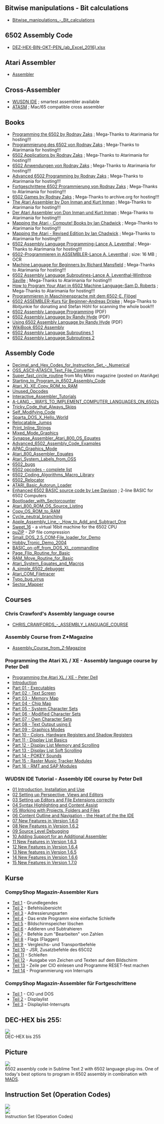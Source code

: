   
## Bitwise manipulations - Bit calculations  
- [Bitwise_manipulations_-_Bit_calculations](../Bitwise_manipulations_-_Bit_calculations/index.md)  
  
## 6502 Assembly Code  
- [DEZ-HEX-BIN-OKT-PEN_(ab_Excel_2016).xlsx](attachments/DEZ-HEX-BIN-OKT-PEN_(ab_Excel_2016).xlsx)  
  
## Atari Assembler  
- [Assembler](../Assembler/index.md)  
  
## Cross-Assembler  
- [WUSDN IDE](http://www.wudsn.com/index.php/ide) ; smartest assembler available  
- [ATASM](http://atari.miribilist.com/atasm/) ; Mac/65 compatible cross assembler  
  
## Books  
- [Programming the 6502 by Rodnay Zaks](http://www.atarimania.com/documents-atari-400-800-xl-xe-books_1_8.html) ; Mega-Thanks to Atarimania for hosting!!!  
- [Programmierung des 6502 von Rodnay Zaks](http://www.atarimania.com/documents-atari-400-800-xl-xe-books_1_8.html) ; Mega-Thanks to Atarimania for hosting!!!  
- [6502 Applications by Rodnay Zaks](http://www.atarimania.com/documents-atari-400-800-xl-xe-books_1_8.html) ; Mega-Thanks to Atarimania for hosting!!!  
- [6502 Anwendungen von Rodnay Zaks](http://www.atarimania.com/documents-atari-400-800-xl-xe-books_1_8.html) ; Mega-Thanks to Atarimania for hosting!!!  
- [Advanced 6502 Programming by Rodnay Zaks](http://www.atarimania.com/documents-atari-400-800-xl-xe-books_1_8.html) ; Mega-Thanks to Atarimania for hosting!!!  
- [Fortgeschrittene 6502 Prorammierung von Rodnay Zaks](http://www.atarimania.com/documents-atari-400-800-xl-xe-books_1_8.html) ; Mega-Thanks to Atarimania for hosting!!!  
- [6502 Games by Rodnay Zaks](https://archive.org/details/6502GamesRodnayZaks) ; Mega-Thanks to archive.org for hosting!!!  
- [The Atari Assembler by Don Inman and Kurt Inman](http://www.atarimania.com/documents-atari-400-800-xl-xe-books_1_8.html) ; Mega-Thanks to Atarimania for hosting!!!  
- [Der Atari Assembler von Don Inman und Kurt Inman](http://www.atarimania.com/documents-atari-400-800-xl-xe-books_1_8.html) ; Mega-Thanks to Atarimania for hosting!!!  
- [Mapping the Atari - Compute! Books by Ian Chadwick](http://www.atarimania.com/documents-atari-400-800-xl-xe-books_1_8.html) ; Mega-Thanks to Atarimania for hosting!!!  
- [Mapping the Atari - Revised Edition by Ian Chadwick](http://www.atarimania.com/documents-atari-400-800-xl-xe-books_1_8.html) ; Mega-Thanks to Atarimania for hosting!!!  
- [6502 Assembly Language Programming-Lance A. Leventhal](http://www.atarimania.com/documents-atari-400-800-xl-xe-books_1_8.html) ; Mega-Thanks to Atarimania for hosting!!!  
- [6502-Programmieren in ASSEMBLER-Lance A. Leventhal](https://data.atariwiki.org/DOC/6502-Programmieren_in_ASSEMBLER-Lance_A._Leventhal.pdf) ; size: 16 MB ; OCR  
- [Machine Language for Beginners by Richard Mansfield](http://www.atarimania.com/documents-atari-400-800-xl-xe-books_1_8.html) ; Mega-Thanks to Atarimania for hosting!!!  
- [6502 Assembly Language Subroutines-Lance A. Leventhal-Winthrop Saville](http://www.atarimania.com/documents-atari-400-800-xl-xe-books_1_8.html) ; Mega-Thanks to Atarimania for hosting!!!  
- [How to Program Your Atari in 6502 Machine Language-Sam D. Roberts](http://www.atarimania.com/documents-atari-400-800-xl-xe-books_1_8.html) ; Mega-Thanks to Atarimania for hosting!!!  
- [Programmieren in Maschinensprache mit dem 6502-E. Flögel](https://archive.org/details/ProgrammierenInMaschinenspracheMitDem6502)  
- [6502 ASSEMBLER-Kurs für Beginner-Andreas Dripke](attachments/6502-Assembler-Kurs_fuer_Beginner-Andreas_Dripke-Print-OCR.pdf) ; Mega-Thanks to 8bitjunkie for donating and Stefan Höhl for scanning the whole book!!!  
- [6502 Assembly Language Programming](ftp://ftp.apple.asimov.net/pub/apple_II/documentation/programming/6502assembly/6502%20Assembly%20Language%20Programming.pdf) (PDF)  
- [6502 Assembly Language by Randy Hyde](http://homepage.mac.com/randyhyde/webster.cs.ucr.edu/A2%20Hyde%206502%20Asm%20Lang.pdf) (PDF)  
- [Using 6502 Assembly Language by Randy Hyde](http://www.appleoldies.ca/anix/Using-6502-Assembly-Language-by-Randy-Hyde.pdf) (PDF)  
- [WikiBook 6502 Assembly](http://en.wikibooks.org/wiki/6502_Assembly)  
- [6502 Assembly Language Subroutines 1](ftp://ftp.apple.asimov.net/pub/apple_II/documentation/programming/6502assembly/6502%20Assembly%20Lanuage%20Rountines%20part%201.pdf)  
- [6502 Assembly Language Subroutines 2](ftp://ftp.apple.asimov.net/pub/apple_II/documentation/programming/6502assembly/6502%20Assembly%20Lanuage%20Rountines%20part%202.pdf)  
  
## Assembly Code  
  
- [Decimal_and_Hex_Codes_for_Instruction_Set_-_Numerical](../Decimal_and_Hex_Codes_for_Instruction_Set_-_Numerical/index.md)  
- [OSS_ASCII-ATASCII_Text_File_Converter](../OSS_ASCII-ATASCII_Text_File_Converter/index.md)  
- [Super_fast_circle_routine](../Super_fast_circle_routine/index.md) from Moj Mikro magazine (posted on AtariAge)  
- [Starting_to_Program_in_6502_Assembly_Code](../Starting_to_Program_in_6502_Assembly_Code/index.md)  
- [Atari_XL.XE_Copy_ROM_to_RAM](../Atari_XL.XE_Copy_ROM_to_RAM/index.md)  
- [Unused_Opcodes](../Unused_Opcodes/index.md)  
- [Interactive_Assembler_Tutorials](../Interactive_Assembler_Tutorials/index.md)  
- [A-LANG_-_WAYS_TO_IMPLEMENT_COMPUTER_LANGUAGES_ON_6502s](../A-LANG_-_WAYS_TO_IMPLEMENT_COMPUTER_LANGUAGES_ON_6502s/index.md)  
- [Tricky_Code_that_Always_Skips](../Tricky_Code_that_Always_Skips/index.md)  
- [Self_Modifying_Code](../Self_Modifying_Code/index.md)  
- [Sparta_DOS_X_Hello_World](../Sparta_DOS_X_Hello_World/index.md)  
- [Relocatable_Jumps](../Relocatable_Jumps/index.md)  
- [Print_Inline_Strings](../Print_Inline_Strings/index.md)  
- [Mixed_Mode_Graphics](../Mixed_Mode_Graphics/index.md)  
- [Synapse_Assembler_Atari_800_OS_Equates](../Synapse_Assembler_Atari_800_OS_Equates/index.md)  
- [Advanced_6502_Assembly_Code_Examples](../Advanced_6502_Assembly_Code_Examples/index.md)   
- [APAC_Graphics_Mode](../APAC_Graphics_Mode/index.md)   
- [Atari_800_Assembler_Equates](../Atari_800_Assembler_Equates/index.md)   
- [Atari_System_Labels_from_OSS](../Atari_System_Labels_from_OSS/index.md)   
- [6502_bugs](../6502_bugs/index.md)   
- [6502 opcodes - complete list](http://www.6502.org/tutorials/6502opcodes.html)   
- [6502_Coding_Algorithms_Macro_Library](../6502_Coding_Algorithms_Macro_Library/index.md)   
- [6502_Relocator](../6502_Relocator/index.md)   
- [ATARI_Basic_Autorun_Loader](../ATARI_Basic_Autorun_Loader/index.md)  
- [Enhanced 6502 BASIC source code by Lee Davison](../Enhanced_Basic/index.md) ; 2-line BASIC for 6502 Computers  
- [Bootloader_with_Sectorcounter](../Bootloader_with_Sectorcounter/index.md)  
- [Atari_800_ROM_OS_Source_Listing](../Atari_800_ROM_OS_Source_Listing/index.md)  
- [Copy_OS_ROM_to_RAM](../Copy_OS_ROM_to_RAM/index.md)  
- [Cycle_neutral_branching](../Cycle_neutral_branching/index.md)  
- [Apple_Assembly_Line_-_How_to_Add_and_Subtract_One](../Apple_Assembly_Line_-_How_to_Add_and_Subtract_One/index.md)  
- [Sweet_16](../Sweet_16/index.md) - a virtual 16bit machine for the 6502 CPU  
- [puZIP](../puZIP/index.md) - ZIP file compression  
- [Small_DOS_2.5_COM-File_loader_for_Demo](../Small_DOS_2.5_COM-File_loader_for_Demo/index.md)  
- [Hobby_Tronic_Demo_2004](../Hobby_Tronic_Demo_2004/index.md)  
- [BASIC_on-off_from_DOS_XL_commandline](../BASIC_on-off_from_DOS_XL_commandline/index.md)  
- [Page_Flip_Routine_for_Basic](../Page_Flip_Routine_for_Basic/index.md)  
- [RAM_Move_Routine_for_Basic](../RAM_Move_Routine_for_Basic/index.md)  
- [Atari_System_Equates_and_Macros](../Atari_System_Equates_and_Macros/index.md)  
- [A_simple_6502_debugger](../A_simple_6502_debugger/index.md)  
- [Atari_COM_Filetracer](../Atari_COM_Filetracer/index.md)  
- [Typo_bug_virus](../Typo_bug_virus/index.md)  
- [Sector_Mapper](../Sector_Mapper/index.md)  
  
## Courses  
  
### Chris Crawford's Assembly language course  
- [CHRIS_CRAWFORDS_-_ASSEMBLY_LANGUAGE_COURSE](../CHRIS_CRAWFORDS_-_ASSEMBLY_LANGUAGE_COURSE/index.md)  
  
### Assembly Course from Z*Magazine  
- [Assembly_Course_from_Z-Magazine](../Assembly_Course_from_Z-Magazine/index.md)  
  
### Programming the Atari XL / XE - Assembly language course by Peter Dell  
- [Programming the Atari XL / XE - Peter Dell](http://ftp.pigwa.net/upload2/JAC!/tutorials/Programming%20the%20Atari%20XL_XE/)  
- [Introduction](http://ftp.pigwa.net/upload2/JAC!/tutorials/Programming%20the%20Atari%20XL_XE/Programming%20the%20Atari%20XL_XE%20-%20Introduction.mp4)  
- [Part 01 - Executables](http://ftp.pigwa.net/upload2/JAC!/tutorials/Programming%20the%20Atari%20XL_XE/Programming%20the%20Atari%20XL_XE%20-%20Part%2001%20-%20Executables.mp4)  
- [Part 02 - Text Screen](http://ftp.pigwa.net/upload2/JAC!/tutorials/Programming%20the%20Atari%20XL_XE/Programming%20the%20Atari%20XL_XE%20-%20Part%2002%20-%20Text%20Screen.mp4)  
- [Part 03 - Memory Map](http://ftp.pigwa.net/upload2/JAC!/tutorials/Programming%20the%20Atari%20XL_XE/Programming%20the%20Atari%20XL_XE%20-%20Part%2003%20-%20Memory%20Map.mp4)  
- [Part 04 - Chip Map](http://ftp.pigwa.net/upload2/JAC!/tutorials/Programming%20the%20Atari%20XL_XE/Programming%20the%20Atari%20XL_XE%20-%20Part%2004%20-%20Chip%20Map.mp4)  
- [Part 05 - System Character Sets](http://ftp.pigwa.net/upload2/JAC!/tutorials/Programming%20the%20Atari%20XL_XE/Programming%20the%20Atari%20XL_XE%20-%20Part%2005%20-%20System%20Character%20Sets.mp4)  
- [Part 06 - Modified Character Sets](http://ftp.pigwa.net/upload2/JAC!/tutorials/Programming%20the%20Atari%20XL_XE/Programming%20the%20Atari%20XL_XE%20-%20Part%2006%20-%20Modified%20Character%20Sets.mp4)  
- [Part 07 - Own Character Sets](http://ftp.pigwa.net/upload2/JAC!/tutorials/Programming%20the%20Atari%20XL_XE/Programming%20the%20Atari%20XL_XE%20-%20Part%2007%20-%20Own%20Character%20Sets.mp4)  
- [Part 08 - Text Output using E](http://ftp.pigwa.net/upload2/JAC!/tutorials/Programming%20the%20Atari%20XL_XE/Programming%20the%20Atari%20XL_XE%20-%20Part%2008%20-%20Text%20Output%20using%20E_.mp4)  
- [Part 09 - Graphics Modes](http://ftp.pigwa.net/upload2/JAC!/tutorials/Programming%20the%20Atari%20XL_XE/Programming%20the%20Atari%20XL_XE%20-%20Part%2009%20-%20Graphics%20Modes.mp4)  
- [Part 10 - Colors, Hardware Registers and Shadow Registers](http://ftp.pigwa.net/upload2/JAC!/tutorials/Programming%20the%20Atari%20XL_XE/Programming%20the%20Atari%20XL_XE%20-%20Part%2010%20-%20Colors,%20Hardware%20Registers%20and%20Shadow%20Registers.mp4)  
- [Part 11 - Display List Basics](http://ftp.pigwa.net/upload2/JAC!/tutorials/Programming%20the%20Atari%20XL_XE/Programming%20the%20Atari%20XL_XE%20-%20Part%2011%20-%20Display%20List%20Basics.mp4)  
- [Part 12 - Display List Memory and Scrolling](http://ftp.pigwa.net/upload2/JAC!/tutorials/Programming%20the%20Atari%20XL_XE/Programming%20the%20Atari%20XL_XE%20-%20Part%2012%20-%20Display%20List%20Memory%20and%20Scrolling.mp4)  
- [Part 13 - Display List Soft Scrolling](http://ftp.pigwa.net/upload2/JAC!/tutorials/Programming%20the%20Atari%20XL_XE/Programming%20the%20Atari%20XL_XE%20-%20Part%2013%20-%20Display%20List%20Soft%20Scrolling.mp4)  
- [Part 14 - POKEY Sounds](http://ftp.pigwa.net/upload2/JAC!/tutorials/Programming%20the%20Atari%20XL_XE/Programming%20the%20Atari%20XL_XE%20-%20Part%2014%20-%20POKEY%20Sounds.mp4)  
- [Part 15 - Raster Music Tracker Modules](http://ftp.pigwa.net/upload2/JAC!/tutorials/Programming%20the%20Atari%20XL_XE/Programming%20the%20Atari%20XL_XE%20-%20Part%2015%20-%20Raster%20Music%20Tracker%20Modules.mp4)  
- [Part 16 - RMT and SAP Modules](http://ftp.pigwa.net/upload2/JAC!/tutorials/Programming%20the%20Atari%20XL_XE/Programming%20the%20Atari%20XL_XE%20-%20Part%2016%20-%20RMT%20and%20SAP%20Modules.mp4)  
  
### WUDSN IDE Tutorial - Assembly IDE course by Peter Dell  
- [01 Introduction, Installation and Use](http://ftp.pigwa.net/upload2/JAC!/tutorials/WUDSN%20IDE/WUDSN%20IDE%20Tutorial%2001_%20Introduction,%20Installation%20and%20Use.mp4)  
- [02 Setting up Perspective, Views and Editors](http://ftp.pigwa.net/upload2/JAC!/tutorials/WUDSN%20IDE/WUDSN%20IDE%20Tutorial%2002_%20Setting%20up%20Perspective,%20Views%20and%20Editors.mp4)  
- [03 Setting up Editors and File Extensions correctly](http://ftp.pigwa.net/upload2/JAC!/tutorials/WUDSN%20IDE/WUDSN%20IDE%20Tutorial%2003_%20Setting%20up%20Editors%20and%20File%20Extensions%20correctly.mp4)  
- [04 Syntax Highlighting and Content Assist](http://ftp.pigwa.net/upload2/JAC!/tutorials/WUDSN%20IDE/WUDSN%20IDE%20Tutorial%2004_%20Syntax%20Highlighting%20and%20Content%20Assist.mp4)  
- [05 Working with Projects, Folders and Files](http://ftp.pigwa.net/upload2/JAC!/tutorials/WUDSN%20IDE/WUDSN%20IDE%20Tutorial%2005_%20Working%20with%20Projects,%20Folders%20and%20Files.mp4)  
- [06 Content Outline and Navigation - the Heart of the the IDE](http://ftp.pigwa.net/upload2/JAC!/tutorials/WUDSN%20IDE/WUDSN%20IDE%20Tutorial%2006_%20Content%20Outline%20and%20Navigation%20-%20the%20Heart%20of%20the%20the%20IDE.mp4)  
- [07 New Features in Version 1.6.0](http://ftp.pigwa.net/upload2/JAC!/tutorials/WUDSN%20IDE/WUDSN%20IDE%20Tutorial%2007_%20New%20Features%20in%20Version%201.6.0.mp4)  
- [08 New Features in Version 1.6.2](http://ftp.pigwa.net/upload2/JAC!/tutorials/WUDSN%20IDE/WUDSN%20IDE%20Tutorial%2008_%20New%20Features%20in%20Version%201.6.2.mp4)  
- [09 Source Level Debugging](http://ftp.pigwa.net/upload2/JAC!/tutorials/WUDSN%20IDE/WUDSN%20IDE%20Tutorial%2009_%20Source%20Level%20Debugging.mp4)  
- [10 Adding Support for an Additional Assembler](http://ftp.pigwa.net/upload2/JAC!/tutorials/WUDSN%20IDE/WUDSN%20IDE%20Tutorial%2010_%20Adding%20Support%20for%20an%20Additional%20Assembler.mp4)  
- [11 New Features in Version 1.6.3](http://ftp.pigwa.net/upload2/JAC!/tutorials/WUDSN%20IDE/WUDSN%20IDE%20Tutorial%2011_%20New%20Features%20in%20Version%201.6.3.mp4)  
- [12 New Features in Version 1.6.4](http://ftp.pigwa.net/upload2/JAC!/tutorials/WUDSN%20IDE/WUDSN%20IDE%20Tutorial%2012_%20New%20Features%20in%20Version%201.6.4.mp4)  
- [13 New features in Version 1.6.5](http://ftp.pigwa.net/upload2/JAC!/tutorials/WUDSN%20IDE/WUDSN%20IDE%20Tutorial%2013_%20New%20features%20in%20Version%201.6.5.mp4)  
- [14 New Features in Version 1.6.6](http://ftp.pigwa.net/upload2/JAC!/tutorials/WUDSN%20IDE/WUDSN%20IDE%20Tutorial%2014_%20New%20Features%20in%20Version%201.6.6.mp4)  
- [15 New Features in Version 1.7.0](http://ftp.pigwa.net/upload2/JAC!/tutorials/WUDSN%20IDE/WUDSN%20IDE%20Tutorial%2015_%20New%20Features%20in%20Version%201.7.0.mp4)  
  
## Kurse  
### CompyShop Magazin-Assembler Kurs  
  
- [Teil 1](../CSM_ASM_Teil1/index.md) - Grundlegendes  
- [Teil 2](../CSM_ASM_Teil2/index.md) - Befehlsübersicht  
- [Teil 3](../CSM_ASM_Teil3/index.md) - Adressierungsarten  
- [Teil 4](../CSM_ASM_Teil4/index.md) - Das erste Programm eine einfache Schleife  
- [Teil 5](../CSM_ASM_Teil5/index.md) - Bildschirmspeicher löschen  
- [Teil 6](../CSM_ASM_Teil6/index.md) - Addieren und Subtrahieren  
- [Teil 7](../CSM_ASM_Teil7/index.md) - Befehle zum "Bearbeiten" von Zahlen  
- [Teil 8](../CSM_ASM_Teil8/index.md) - Flags (Flaggen)  
- [Teil 9](../CSM_ASM_Teil9/index.md) - Vergleichs- und Transportbefehle  
- [Teil 10](../CSM_ASM_Teil10/index.md) - JSR, Zusatzbefehle des 65C02  
- [Teil 11](../CSM_ASM_Teil11/index.md) - Schleifen  
- [Teil 12](../CSM_ASM_Teil12/index.md) - Ausgabe von Zeichen und Texten auf dem Bildschirm  
- [Teil 13](../Zeile_per_CIO_einlesen_und_Programme_resetfest_machen/index.md) - Zeile per CIO einlesen und Programme RESET-fest machen  
- [Teil 14](../CSM_ASM_Teil14/index.md) - Programmierung von Interrupts  
  
### CompyShop Magazin-Assembler für Fortgeschrittene  
  
- [Teil 1](../CSM-Assembler_Kurs_-_CIO_und_DOS/index.md) - CIO und DOS  
- [Teil 2](../CSM-Assembler_Kurs_-_Displaylist/index.md) - Displaylist  
- [Teil 3](../CSM-Assembler_Kurs_-_Displaylist-Interrupts/index.md) - Displaylist-Interrupts  
  
## DEC-HEX bis 255:  
![](attachments/DEC-HEX+255.jpg)  
DEC-HEX bis 255  
  
## Picture  
![](attachments/6502+Assembly+Code+in+Sublime+Text.jpg)  
6502 assembly code in Sublime Text 2 with 6502 language plug-ins. One of today's best options to program in 6502 assembly in combination with [MADS](http://mads.atari8.info/).  
  
## Instruction Set (Operation Codes)  
![](attachments/Instruction+Set+%28Operation+Codes%29-1.png)  
![](attachments/Instruction+Set+%28Operation+Codes%29-2.png)  
Instruction Set (Operation Codes)  
